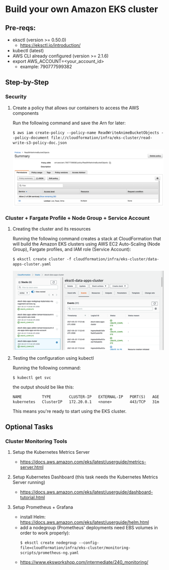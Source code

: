# Build your own Amazon EKS cluster

## Pre-reqs:

- eksctl (version >= 0.50.0)
    - https://eksctl.io/introduction/
- kubectl (latest)
- AWS CLI already configured (version >= 2.1.6)
- export AWS_ACCOUNT=<your_account_id>
    - example: 790777599382

## Step-by-Step

### Security

1. Create a policy that allows our containers to access the AWS components

    Run the following command and save the Arn for later:
    ```
    $ aws iam create-policy --policy-name ReadWriteAnimeBucketObjects --policy-document file://cloudformation/infra/eks-cluster/read-write-s3-policy-doc.json
    ```
    ![S3-Policy.png](../../../images/S3-Policy.png)

### Cluster + Fargate Profile + Node Group + Service Account

1. Creating the cluster and its resources

    Running the following command creates a stack at CloudFormation that will build the Amazon EKS clusters using AWS EC2 Auto-Scaling (Node Group), Fargate profiles, and IAM role (Service Account):
    ```
    $ eksctl create cluster -f cloudformation/infra/eks-cluster/data-apps-cluster.yaml
    ```
    ![CF-Stacks.png](../../../images/CF-Stacks.png)

2. Testing the configuration using kubectl

    Running the following command:
    ```
    $ kubectl get svc
    ```
    the output should be like this:
    ```
    NAME         TYPE        CLUSTER-IP   EXTERNAL-IP   PORT(S)   AGE
    kubernetes   ClusterIP   172.20.0.1   <none>        443/TCP   31m
    ```
    This means you're ready to start using the EKS cluster.

<!-- 3. Create a Fargate Profile which will be used with the applications soon, and a Namespace named as "data-apps":
    
    Create a new Fargate Profile for the Namespace: "data-apps":

    Create the Namespace:

    ```
    $ kubectl create namespace data-apps
    ```
    
    **Skip the following command if you chosed the Option 1.A**

    ```
    $ eksctl create fargateprofile --namespace data-apps --cluster kube-cluster --name fp-data-apps
    ``` -->

<!-- 5. Create an IAM OIDC identity provider

    ```
    $ eksctl utils associate-iam-oidc-provider --cluster data-apps-cluster --approve
    ```

6. Create an IAM Service Role for the containers

    ```
    $ eksctl create iamserviceaccount \
        --name data-apps-service-account \
        --namespace data-apps \
        --cluster data-apps-cluster \
        --attach-policy-arn arn:aws:iam::$AWS_ACCOUNT:policy/ReadWriteAnimeBucketObjects \
        --approve \
        --override-existing-serviceaccounts
    ``` -->

## Optional Tasks

### Cluster Monitoring Tools

1. Setup the Kubernetes Metrics Server
    - https://docs.aws.amazon.com/eks/latest/userguide/metrics-server.html

2. Setup Kubernetes Dashboard (this task needs the Kubernetes Metrics Server running)
    - https://docs.aws.amazon.com/eks/latest/userguide/dashboard-tutorial.html

3. Setup Prometheus + Grafana
    - install Helm: https://docs.aws.amazon.com/eks/latest/userguide/helm.html
    - add a nodegroup (Prometheus' deployments need EBS volumes in order to work properly):
        ```
        $ eksctl create nodegroup --config-file=cloudformation/infra/eks-cluster/monitoring-scripts/prometheus-ng.yaml
        ```
    - https://www.eksworkshop.com/intermediate/240_monitoring/